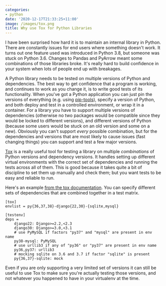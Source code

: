 ```yaml
---
categories:
- python
date: '2020-12-17T21:33:25+11:00'
image: /images/tox.png
title: Why use Tox for Python Libraries
---
```


I have been surprised how hard it is to maintain an internal library in Python.
There are constantly issues for end users where something doesn't work.
It turns out one feature used was introduced in Python 3.8, but someone was stuck on Python 3.6.
Changes to Pandas and PyArrow meant some combinations of those libraries broke.
It's really hard to build confidence in your system when lots of people end up with breakages.

A Python library needs to be tested on multiple versions of Python and dependencies.
The best way to get confidence that a program is working, and continues to work as you change it, is to write good tests of its functionality.
When you've got a Python application you can just pin the versions of everything (e.g. using [pip-tools](https://github.com/jazzband/pip-tools)), specify a version of Python, and both deploy and test in a controlled environment, or wrap it in a container.
For a library you have to support multiple versions of dependencies (otherwise no two packages would be compatible since they would be locked to different versions), and different versions of Python (because some users would be stuck on an old version and some on a new).
Obviously you can't support *every* possible combination, but for the dependencies and versions that are most likely to cause issues (fast changing things) you can support and test a few major versions.

[Tox](https://tox.readthedocs.io/en/latest/) is a really useful tool for testing a library on multiple *combinations* of Python versions and dependency versions.
It handles setting up different virtual environments with the correct set of dependencies and running the tests across all of them.
This is good because it takes quite a bit of discipline to set them up manually and check them; but you want tests to be easy and reliable to run.

Here's an example [from the tox documentation](https://tox.readthedocs.io/en/latest/example/basic.html#compressing-dependency-matrix).
You can specify different sets of dependencies that are combined together in a test matrix.

```
[tox]
envlist = py{36,37,38}-django{22,30}-{sqlite,mysql}

[testenv]
deps =
    django22: Django>=2.2,<2.3
    django30: Django>=3.0,<3.1
    # use PyMySQL if factors "py37" and "mysql" are present in env name
    py38-mysql: PyMySQL
    # use urllib3 if any of "py36" or "py37" are present in env name
    py36,py37: urllib3
    # mocking sqlite on 3.6 and 3.7 if factor "sqlite" is present
    py{36,37}-sqlite: mock
```

Even if you are only supporting a very limited set of versions it can still be useful to use Tox to make sure you're actually testing those versions, and not whatever you happened to have in your virtualenv at the time.